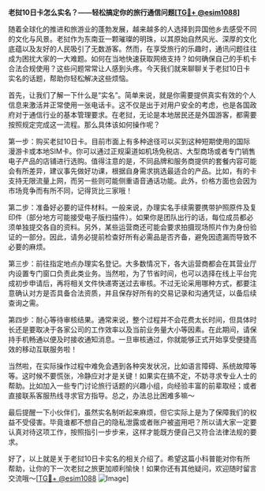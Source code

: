 **老挝10日卡怎么实名？——轻松搞定你的旅行通信问题[[TG💪+ @esim1088](https://t.me/s/esim1088)]**

随着全球化的推进和旅游业的蓬勃发展，越来越多的人选择到异国他乡去感受不同的文化与风景。老挝作为东南亚一颗璀璨的明珠，以其原始自然风光、深厚的文化底蕴以及友好的人民吸引了无数游客。然而，在享受旅行的乐趣时，通讯问题往往成为困扰大家的一大难题。如何在当地快速获取网络支持？如何确保自己的手机卡合法合规使用？这些问题常常让人感到头疼。今天我们就来聊聊关于老挝10日卡实名的话题，帮助你轻松解决这些烦恼。

首先，让我们了解一下什么是“实名”。简单来说，就是你需要提供真实有效的个人信息来激活并正常使用一张电话卡。这不仅是出于对用户安全的考虑，也是各国政府对于通信行业的基本管理要求。在老挝，无论是本地居民还是外国游客，都需要按照规定完成这一流程。那么具体该如何操作呢？

第一步：购买老挝10日卡。目前市面上有多种途径可以买到这种短期使用的国际漫游卡或本地SIM卡。你可以通过正规渠道如机场免税店、大型商场或者专门销售电子产品的店铺进行选购。值得注意的是，不同品牌和服务商提供的套餐内容可能会有所差异，建议事先做好功课，根据自身需求挑选最适合的产品。比如，有的卡支持无限流量上网，而另一些则可能侧重语音通话功能。此外，价格方面也会因为市场竞争而有所不同，记得货比三家哦！

第二步：准备好必要的证件材料。一般来说，办理实名手续需要携带护照原件及复印件（部分地方可能接受电子版扫描件）。如果你是团队出行的话，每位成员都必须单独提交各自的资料。另外，某些运营商还可能会要求拍摄现场照片作为身份验证的一部分。因此，请务必提前检查好所有必需品是否齐备，避免因遗漏而导致不必要的麻烦。

第三步：前往指定地点办理实名登记。大多数情况下，各大运营商都会在其营业厅内设置专门窗口负责此类业务。当然啦，为了节省时间，也可以选择在线上平台完成初步申请后，再将相关文件快递寄送过去审核。不过无论采用哪种方式，都要注意确认对方是否具备合法资质，并且保存好所有的交易记录和沟通凭证，以备后续查询之需。

第四步：耐心等待审核结果。通常来说，整个过程并不会花费太长时间，但具体时长还是要取决于各家公司的工作效率以及当前业务量大小等因素。在此期间，请保持手机畅通以便及时接收通知消息。一旦审核通过，你就能够正式开始享受便捷高效的移动互联服务啦！

当然啦，在实际操作过程中难免会遇到各种突发状况，比如语言障碍、系统故障等等。这时候不要慌张，冷静应对才是关键！如果实在搞不定，不妨寻求专业人士的帮助。比如加入一些专门讨论旅行话题的兴趣小组，向经验丰富的前辈取经；或者直接联系客服热线寻求官方指导。总之，办法总比困难多嘛～

最后提醒一下小伙伴们，虽然实名制听起来麻烦，但它实际上是为了保障我们的权益不受侵害。毕竟谁都不想自己的隐私泄露或者账户被盗用吧？所以请大家一定要认真对待这项工作，按照指引一步步来，这样才能既方便自己又符合法律法规的要求。

好了，以上就是关于老挝10日卡实名的相关介绍了。希望这篇小科普能对你有所帮助，让你的下一次老挝之旅更加顺利愉快！如果你还有其他疑问，欢迎随时留言交流哦～[[TG💪+ @esim1088](https://t.me/s/esim1088) ![Image](https://i.postimg.cc/4NQfJmqS/Snipaste-2025-05-13-00-14-12.png)]